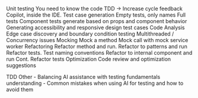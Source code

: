 Unit testing
You need to know the code
TDD -> Increase cycle feedback
Copilot, inside the IDE.
Test case generation
Empty tests, only names
Full tests
Component tests
generate based on props and component behavior
Generating accessibility and responsive design test cases
Code Analysis
Edge case discovery and boundary condition testing
Multithreaded / Concurrency issues
Mocking
Mock a method
Mock call with mock service worker
Refactoring
Refactor method and run.
Refactor to patterns and run
Refactor tests.
Test naming conventions
Refactor to internal component and run
Cont. Refactor tests
Optimization
Code review and optimization suggestions

TDD
Other - Balancing AI assistance with testing fundamentals understanding - Common mistakes when using AI for testing and how to avoid them
